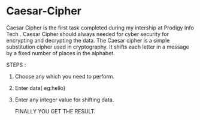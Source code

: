 # Caesar-Cipher
Caesar Cipher is the first task completed during my intership at Prodigy Info Tech  . Caesar Cipher should always needed for cyber security for encrypting and decrypting the data. The Caesar cipher is a simple substitution cipher used in cryptography. It shifts each letter in a message by a fixed number of places in the alphabet.


STEPS :
1. Choose any which you need to perform.
2. Enter data( eg:hello)
3. Enter any integer value for shifting data.

   FINALLY YOU GET THE RESULT. 
